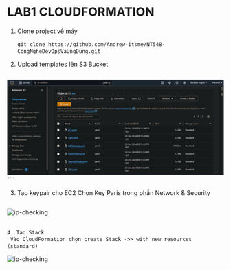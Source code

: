 # LAB1 CLOUDFORMATION

1. Clone project về máy
    ```` terminal
    git clone https://github.com/Andrew-itsme/NT548-CongNgheDevOpsVaUngDung.git
    ````

2. Upload templates lên S3 Bucket
    ````
  ![ip-checking](./docs/assets/img2.jpg)
    ````

3. Tạo keypair cho EC2
    Chọn Key Paris trong phần Network & Security
   ````
  ![ip-checking](./docs/assets/img3.jpg)
   ````

4. Tạo Stack
    Vào CloudFormation chọn create Stack ->> with new resources (standard)
   ````
  ![ip-checking](./docs/assets/img4.jpg)
   ````
